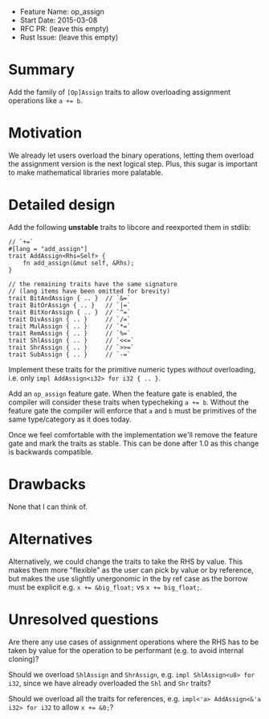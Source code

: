 - Feature Name: op_assign
- Start Date: 2015-03-08
- RFC PR: (leave this empty)
- Rust Issue: (leave this empty)

# Summary

Add the family of `[Op]Assign` traits to allow overloading assignment
operations like `a += b`.

# Motivation

We already let users overload the binary operations, letting them overload the
assignment version is the next logical step. Plus, this sugar is important to
make mathematical libraries more palatable.

# Detailed design

Add the following **unstable** traits to libcore and reexported them in stdlib:

```
// `+=`
#[lang = "add_assign"]
trait AddAssign<Rhs=Self> {
    fn add_assign(&mut self, &Rhs);
}

// the remaining traits have the same signature
// (lang items have been omitted for brevity)
trait BitAndAssign { .. }  // `&=`
trait BitOrAssign { .. }   // `|=`
trait BitXorAssign { .. }  // `^=`
trait DivAssign { .. }     // `/=`
trait MulAssign { .. }     // `*=`
trait RemAssign { .. }     // `%=`
trait ShlAssign { .. }     // `<<=`
trait ShrAssign { .. }     // `>>=`
trait SubAssign { .. }     // `-=`
```

Implement these traits for the primitive numeric types *without* overloading,
i.e. only `impl AddAssign<i32> for i32 { .. }`.

Add an `op_assign` feature gate. When the feature gate is enabled, the compiler
will consider these traits when typecheking `a += b`. Without the feature gate
the compiler will enforce that `a` and `b` must be primitives of the same
type/category as it does today.

Once we feel comfortable with the implementation we'll remove the feature gate
and mark the traits as stable. This can be done after 1.0 as this change is
backwards compatible.

# Drawbacks

None that I can think of.

# Alternatives

Alternatively, we could change the traits to take the RHS by value. This makes
them more "flexible" as the user can pick by value or by reference, but makes
the use slightly unergonomic in the by ref case as the borrow must be explicit
e.g. `x += &big_float;` vs `x += big_float;`.

# Unresolved questions

Are there any use cases of assignment operations where the RHS has to be taken
by value for the operation to be performant (e.g. to avoid internal cloning)?

Should we overload `ShlAssign` and `ShrAssign`, e.g.
`impl ShlAssign<u8> for i32`, since we have already overloaded the `Shl` and
`Shr` traits?

Should we overload all the traits for references, e.g.
`impl<'a> AddAssign<&'a i32> for i32` to allow `x += &0;`?
